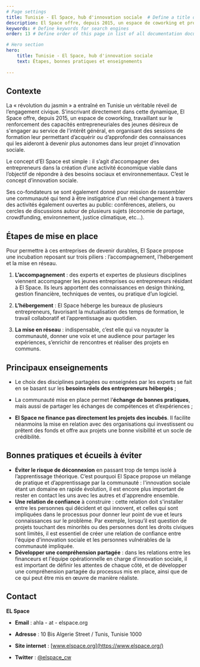 ```yaml
---
# Page settings
title: Tunisie - El Space, hub d'innovation sociale  # Define a title of your page
description: El Space offre, depuis 2015, un espace de coworking et propose un renforcement des capacités entrepreneuriales de jeunes désireux de s'engager dans l’innovation sociale. # Define a description of your page
keywords: # Define keywords for search engines
order: 13 # Define order of this page in list of all documentation documents

# Hero section
hero:
    title: Tunisie - El Space, hub d'innovation sociale
    text: Étapes, bonnes pratiques et enseignements
    
---
```


## Contexte

La « révolution du jasmin » a entraîné en Tunisie un véritable réveil de l’engagement civique. S’inscrivant directement dans cette dynamique, El Space offre, depuis 2015, un espace de coworking, travaillant sur le renforcement des capacités entrepreneuriales des jeunes désireux de s'engager au service de l'intérêt général, en organisant des sessions de formation leur permettant d’acquérir ou d’approfondir des connaissances qui les aideront à devenir plus autonomes dans leur projet d'innovation sociale.

Le concept d’El Space est simple : il s’agit d’accompagner des entrepreneurs dans la création d’une activité économique viable dans l’objectif de répondre à des besoins sociaux et environnementaux. C’est le concept d’innovation sociale.

Ses co-fondateurs se sont également donné pour mission de rassembler une communauté qui tend à être instigatrice d'un réel changement à travers des activités également ouvertes au public: conférences, ateliers, ou cercles de discussions autour de plusieurs sujets (économie de partage, crowdfunding, environnement, justice climatique, etc...).


## Étapes de mise en place 

Pour permettre à ces entreprises de devenir durables, El Space propose une incubation reposant sur trois piliers : l’accompagnement, l’hébergement et la mise en réseau.

1.  **L’accompagnement** : des experts et expertes de plusieurs disciplines viennent accompagner les jeunes entreprises ou entrepreneurs résidant à El Space. Ils leurs apportent des connaissances en design thinking, gestion financière, techniques de ventes, ou pratique d’un logiciel.
    
2.  **L’hébergement** : El Space héberge les bureaux de plusieurs entrepreneurs, favorisant la mutualisation des temps de formation, le travail collaboratif et l’apprentissage au quotidien.
    
3.  **La mise en réseau** : indispensable, c’est elle qui va noyauter la communauté, donner une voix et une audience pour partager les expériences, s’enrichir de rencontres et réaliser des projets en communs.

## Principaux enseignements   

-   Le choix des disciplines partagées ou enseignées par les experts se fait en se basant sur les **besoins réels des entrepreneurs hébergés** ;
    
-   La communauté mise en place permet l’**échange de bonnes pratiques**, mais aussi de partager les échanges de compétences et d’expériences ; 
    
-   **El Space ne finance pas directement les projets des incubés**. Il facilite néanmoins la mise en relation avec des organisations qui investissent ou prêtent des fonds et offre aux projets une bonne visibilité et un socle de crédibilité.

## Bonnes pratiques et écueils à éviter

* **Éviter le risque de déconnexion** en passant trop de temps isolé à l’apprentissage théorique. C’est pourquoi El Space propose un mélange de pratique et d’apprentissage par la communauté : l'innovation sociale étant un domaine en rapide évolution, il est encore plus important de rester en contact les uns avec les autres et d'apprendre ensemble.
* **Une relation de confiance** à construire : cette relation doit s'installer entre les personnes qui décident et qui innovent, et celles qui sont impliquées dans le processus pour donner leur point de vue et leurs connaissances sur le problème. Par exemple, lorsqu’il est question de projets touchant des minorités ou des personnes dont les droits civiques sont limités, il est essentiel de créer une relation de confiance entre l'équipe d'innovation sociale et les personnes vulnérables de la communauté impliquée.
* **Développer une compréhension partagée** : dans les relations entre les financeurs et l'équipe opérationnelle en charge d'innovation sociale, il est important de définir les attentes de chaque côté, et de développer une compréhension partagée du processus mis en place, ainsi que de ce qui peut être mis en œuvre de manière réaliste.

## Contact

**EL Space**

- **Email** : ahla - at - elspace.org

- **Adresse** : 10 Bis Algerie Street / Tunis, Tunisie 1000

- **Site internet** : [www.elspace.org](https://www.elspace.org/)

- **Twitter** : [@elspace_cw](https://twitter.com/elspace_cw?lang=fr)

